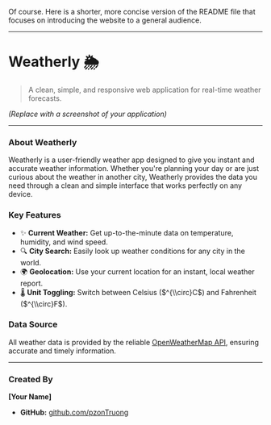 Of course. Here is a shorter, more concise version of the README file that focuses on introducing the website to a general audience.

-----

# Weatherly 🌦️

> A clean, simple, and responsive web application for real-time weather forecasts.

<!-- **[Visit the Live Website](https://www.google.com/search?q=https://your-weatherly-app-url.com)** -->

*(Replace with a screenshot of your application)*

-----

### About Weatherly

Weatherly is a user-friendly weather app designed to give you instant and accurate weather information. Whether you're planning your day or are just curious about the weather in another city, Weatherly provides the data you need through a clean and simple interface that works perfectly on any device.

### Key Features

  - ✨ **Current Weather:** Get up-to-the-minute data on temperature, humidity, and wind speed.
  - 🔍 **City Search:** Easily look up weather conditions for any city in the world.
  - 🌍 **Geolocation:** Use your current location for an instant, local weather report.
  - 🌡️ **Unit Toggling:** Switch between Celsius ($^{\\circ}C$) and Fahrenheit ($^{\\circ}F$).

### Data Source

All weather data is provided by the reliable [OpenWeatherMap API](https://openweathermap.org/), ensuring accurate and timely information.

-----

### Created By

**[Your Name]**

  - **GitHub:** [github.com/pzonTruong](https://www.google.com/search?q=https://github.com/pzonTruong)